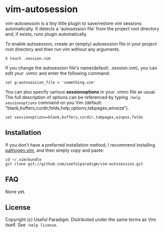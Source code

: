 # vim-autosession

vim-autosessoin is a tiny little plugin to save/restore vim sessions automatically. It detects a 'autosession file' from the project root directory and, if exists, runs plugin automatically.

To enable autosession, create an (empty) autosession file in your project root directory and then run vim without any arguments.

	$ touch .session.vim
 
If you change the autosession file's name(default: .session.vim), you can edit your .vimrc and enter the following command:

	set g:autosession_file = 'something.vim'

You can also specify various **sessionoptions** in your .vimrc file as usual. The full description of options can be referenced by typing `:help sessionoptions` command on you Vim (default: "blank,buffers,curdir,folds,help,options,tabpages,winsize"). 

	set sessionoptions=blank,buffers,curdir,tabpages,winpos,folds

## Installation

If you don't have a preferred installation method, I recommend
installing [pathogen.vim](https://github.com/tpope/vim-pathogen), and
then simply copy and paste:

    cd ~/.vim/bundle
    git clone git://github.com/usefulparadigm/vim-autosession.git

## FAQ

None yet.

## License

Copyright (c) Useful Paradigm.  Distributed under the same terms as Vim itself.
See `:help license`.

